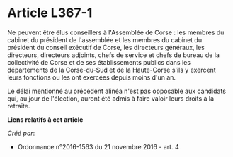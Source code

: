 # Article L367-1

Ne peuvent être élus conseillers à l'Assemblée de Corse : les membres du  cabinet du président de l'assemblée et les membres
du cabinet du  président du conseil exécutif de Corse, les directeurs généraux, les  directeurs, directeurs adjoints, chefs
de service et chefs de bureau de  la collectivité de Corse et de ses établissements publics dans les  départements de la
Corse-du-Sud et de la Haute-Corse s'ils y exercent  leurs fonctions ou les ont exercées depuis moins d'un an. 

Le délai mentionné au précédent alinéa n'est pas opposable aux  candidats qui, au jour de l'élection, auront été admis à
faire valoir  leurs droits à la retraite.

**Liens relatifs à cet article**

_Créé par_:

  - Ordonnance n°2016-1563 du 21 novembre 2016 - art. 4
